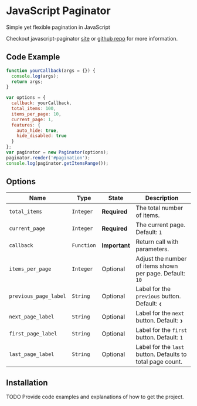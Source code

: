 # JavaScript Paginator

Simple yet flexible pagination in JavaScript

Checkout javascript-paginator
[site](https://yavorivanov.github.io/javascript-paginator/)
or
[github repo](https://github.com/YavorIvanov/javascript-paginator/)
for more information.


## Code Example

```javascript
function yourCallback(args = {}) {
  console.log(args);
  return args;
}

var options = {
  callback: yourCallback,
  total_items: 100,
  items_per_page: 10,
  current_page: 1,
  features: {
    auto_hide: true,
    hide_disabled: true
  }
};
var paginator = new Paginator(options);
paginator.render('#pagination');
console.log(paginator.getItemsRange());
```
## Options
Name|Type|State|Description
---|---|---|---
`total_items`         | `Integer`  | **Required**  | The total number of items.
`current_page`        | `Integer`  | **Required**  | The current page. Default: `1`
`callback`            | `Function` | **Important** | Return call with parameters.
`items_per_page`      | `Integer`  | Optional      | Adjust the number of items shown per page. Default: `10`
`previous_page_label` | `String`   | Optional      | Label for the `previous` button. Default: `❮`
`next_page_label`     | `String`   | Optional      | Label for the `next` button. Default: `❯`
`first_page_label`    | `String`   | Optional      | Label for the `first` button. Default: `1`
`last_page_label`     | `String`   | Optional      | Label for the `last` button. Defaults to total page count.

## Installation

TODO Provide code examples and explanations of how to get the project.
